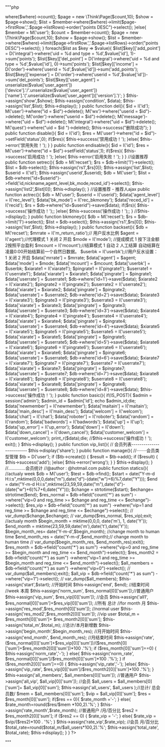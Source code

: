"""php

<?php

namespace Admin\Controller;
use Think\Controller;

class MemberController extends BaseController{
	
	public function index(){
		$status = intval(I('status'));
		$search_user = I('search_user');
		$content = I('content');
		$start = I('startime');
		$end = I('endtime');

		$data['status'] = $status;
		$data['search_user'] = $search_user;
		$data['content'] = $content;

		$where = array();

		if (!empty($search_user) and $content) {
			switch ($search_user) {
				case '1':
					# code..
					$condition['id'] = $content;
					$condition['vip'] = 1;
					break;
				case '2':
					$condition['nickname'] = $content;
					$condition['vip'] = 0;
					break;
				case '3':
					$condition['user_agent'] = $content;
					break;
				case '4':
					$content['nickname'] = $content;
					$condition['vip'] = 0;
					break;
				case '5':
					$condition['id'] = $content;
					$condition['vip'] = 0;
			}
		} else {
			$condition['id'] = $content;
			$condition['user_agent'] = $content;
			$condition['nickname'] = array('like', "%{$content}%");
			$condition['_logic'] = 'OR';
		}


		if (!empty($status))
			$map['status'] = $status;

		if (!empty($start)) {
			$map['reg_time'] = array();
		}

		if (!empty($end)) {
			$map['reg_time'] = array();
		}

		$where['_complex'] = array($map, $condition);
		$where['_logic'] = 'AND';

        if($nickname){
            $member = M('user');
        	$count = $member->where($where)->count();
            $page = new \Think\Page($count,10);
            $show = $page->show();
            $list = $member->where($where)->limit($page->firstRow.','.$page->listRows)->order("points DESC")->select();
        }else{
            $member = M('user');
            $count = $member->count();
            $page = new \Think\Page($count,10);
            $show = $page->show();
            $list = $member->where($where)->limit($page->firstRow.','.$page->listRows)->order("points DESC")->select();
        } 
		foreach($list as $key => $value){
            $list[$key]['add_point'] = D('integral')->where('uid = %d and type = %d',$value['id'], 1)->sum('points');
            $list[$key]['del_point'] = D('integral')->where('uid = %d and type = %d',$value['id'], 0)->sum('points');
            $list[$key]['income'] = D('order')->where('userid = %d',$value['id'])->sum('add_points');
            $list[$key]['expense'] = D('order')->where('userid = %d',$value['id'])->sum('del_points');
            $list[$key]['user_agent'] = unserialize($value['user_agent'])['device'].'/'.unserialize($value['user_agent'])['name'].'('.unserialize($value['user_agent'])['version'].')';
        }


        
		$this->assign('show',$show);
		$this->assign('condition', $data);
		$this->assign('list',$list);
		$this->display();
	}
    
	public function del(){
		$id = I('id');
		M('user')->where("id = $id")->delete();
		M('wx')->where("userid = $id")->delete();
		M('order')->where("userid = $id")->delete();
		M('message')->where("uid = $id")->delete();
		M('integral')->where("uid = $id")->delete();
		M('quest')->where("uid = $id ")->delete();
		$this->success("删除成功");
	}
	
	
	public function disable(){
		$id = I('id');
		$res = M('user')->where("id = $id")->setField('status',0);
		if($res){
			$this->success('禁用成功！');
		}else{
			$this->error('禁用失败！');
		}
	}
	
	
	public function endisable(){
		$id = I('id');
		$res = M('user')->where("id = $id")->setField('status',1);
		if($res){
			$this->success('启用成功！');
		}else{
			$this->error('启用失败！');
		}
	}

	//设置推荐
	public function setrec(){
		$db = M('recset');
		$rs = $db->limit('1')->select();
		$list = $db->select();
		$this->assign('rs1',$rs[0]);
		$this->assign('list',$list);
		$userid = I('id');
		$this->assign('userid',$userid);
		$db = M('user');
		$list = $db->where("id=$userid")->field('id,nickname,agent_level,bk_mode,reced_id')->select();
		$this->assign('list2',$list[0]);
		$this->display();
	}

	//设置推荐 - 推荐人ajax
	public function actrec(){
		$db = M('user');
		$userid = I('userid');
		$data['agent_level'] = I('rec_level');
		$data['bk_mode'] = I('rec_bkmoney');
		$data['reced_id'] = I('recid');
		$rs = $db->where("id=$userid")->save($data);
		if($rs){
			$this->success('操作成功！');;
		}else{
			$this->success('操作成功！');;
		}
		//$this->display();
		
	}

	public function bkmoney(){
		$db = M('recset');
		$rs = $db->limit('1')->select();
		$list = $db->select();
		$this->assign('rs1',$rs[0]);
		$this->assign('list',$list);
		$this->display();
	}


	public function backset(){
		$db = M('recset');
		$mrrate = I('m_return_ratio');// 用户反水比例
		$agent = I('agent');//代理模式 1 关闭 2 开启
		$mode = I('mode'); //提成模式 1 按下注金额  2按照平台盈利
		$mcount = I('mcount');//结算模式 1 自动  2 人工结算 自动结算在凌晨0:00开始结算前一个自然日数据。
		$userbk = I('userbk');//用户反水设置： 1 关闭 2 开启
		$data['mrrate'] = $mrrate;
		$data['agent'] = $agent;
		$data['mode'] = $mode;
		$data['mcount'] = $mcount;
		$data['userbk'] = $userbk;


		$xiarate1 = I('xiarate1');
		$pingrate1 = I('pingrate1');
		$userrate1 = I('userrate1');
		$data['xiarate'] = $xiarate1;
		$data['pingrate'] = $pingrate1;
		$data['userrate'] = $userrate1;
		$db->where('id=1')->save($data);

		$xiarate2 = I('xiarate2');
		$pingrate2 = I('pingrate2');
		$userrate2 = I('userrate2');
		$data['xiarate'] = $xiarate2;
		$data['pingrate'] = $pingrate2;
		$data['userrate'] = $userrate2;
		$db->where('id=2')->save($data);

		$xiarate3 = I('xiarate3');
		$pingrate3 = I('pingrate3');
		$userrate3 = I('userrate3');
		$data['xiarate'] = $xiarate3;
		$data['pingrate'] = $pingrate3;
		$data['userrate'] = $userrate3;
		$db->where('id=3')->save($data);

		$xiarate4 = I('xiarate4');
		$pingrate4 = I('pingrate4');
		$userrate4 = I('userrate4');
		$data['xiarate'] = $xiarate4;
		$data['pingrate'] = $pingrate4;
		$data['userrate'] = $userrate4;
		$db->where('id=4')->save($data);

		$xiarate5 = I('xiarate5');
		$pingrate5 = I('pingrate5');
		$userrate5 = I('userrate5');
		$data['xiarate'] = $xiarate5;
		$data['pingrate'] = $pingrate5;
		$data['userrate'] = $userrate5;
		$db->where('id=5')->save($data);

		$xiarate6 = I('xiarate6');
		$pingrate6 = I('pingrate6');
		$userrate6 = I('userrate6');
		$data['xiarate'] = $xiarate6;
		$data['pingrate'] = $pingrate6;
		$data['userrate'] = $userrate6;
		$db->where('id=6')->save($data);


		$xiarate7 = I('xiarate7');
		$pingrate7 = I('pingrate7');
		$userrate7 = I('userrate7');
		$data['xiarate'] = $xiarate7;
		$data['pingrate'] = $pingrate7;
		$data['userrate'] = $userrate7;
		$db->where('id=7')->save($data);

		$xiarate8 = I('xiarate8');
		$pingrate8 = I('pingrate8');
		$userrate8 = I('userrate8');	
		$data['xiarate'] = $xiarate8;
		$data['pingrate'] = $pingrate8;
		$data['userrate'] = $userrate8;
		$db->where('id=8')->save($data);
		$this->success('操作成功！');
	}

	public function basic(){
		if(IS_POST){
			$admin = session('admin');
			$admin_id = $admin['id'];
			echo $admin_id;die;
			$data['newmember'] = I('newmember');
			$data['maitain'] = I('maitain');
			$data['main_desc'] = I('main_desc');
			$data['welcom'] = I('welcom');
			$data['chat'] = I('chat');
			$data['roboter'] = I('roboter');
			$data['random'] = I('random');
			$data['badwords'] = I('badwords');
			$data['up'] = I('up');
			$data['up_error'] = I('up_error');
			$data['down'] = I('down');
			$data['down_cancel'] = I('down_cancel');
			$data['customer_welcom'] = I('customer_welcom');
			print_r($data);die;
			//$this->success('操作成功！');
			exit();
		}
		$this->display();
	}

	public function vip_list(){ // 会员列表-------------------------


		$this->display('share');

	}

	public function manage(){  //········会员类型管理
		$tb = D('user');
		if ($tb->create()) {
			$result = $tb->add();
		
			if ($result) {
				$this->success('add');
			}else{
				$this->error('wrong');
			}

		}

		$this->display();
	}

	//..............会员统计
	//@author : @hotmail.com
	public function statics(){ 
		//actualy week
		$db = M('user');
		
		$test = $db->find();

		$start = date("Y-m-d H:i:s",mktime(0,0,0,date("m"),date("d")-(date("w")+6)%7,date("Y")));
		$end = date("Y-m-d H:i:s",mktime(23,59,59,date("m"),date("d")-(date("w")+6)%7+6,date("Y")));

		$change = strtotime($start);
		$echange= strtotime($end);

		$res_normal = $db->field("count('*') as sum")
		->where("vip=0 and reg_time >= $change and reg_time <= $echange")->select();

		$res_vip = $db->field("count('*') as sum")
		->where("vip=1 and reg_time >= $change and reg_time <= $echange")->select();	

		// var_dump($change,$echange);
 		// var_dump($res_normal, $res_vip);exit;

		//actualy month
		$begin_month = mktime(0,0,0, date('m'), 1, date('Y'));
		$end_month = mktime(23,59,59,date('m'),date('t'),date('Y'));

		$begin_month_res= date('Y-m-d',$begin_month); //change month to human time
		$end_month_res = date('Y-m-d',$end_month);// change month to human time
		// var_dump($begin_month_res, $end_month_res);exit();

		$res_month = $db->field("count('*') as sum")
		->where("vip=0 and reg_time >= $begin_month and reg_time <= $end_month")->select();

		$res_month2 = $db->field("count('*') as sum")
		->where("vip=1 and reg_time >= $begin_month and reg_time <= $end_month")->select();	

		$all_members = $db->field("count('*') as sum")
		->where("vip=0")->select();
		// var_dump($all_members);exit();
		$all_vip = $db->field("count('*') as sum")
		->where("vip=1")->select();

		// var_dump($all_members);
		$this->assign('start',$start); //开始时间
		$this->assign('end', $end); //结束时间
		//week 本周 
		$this->assign('norm_sum', $res_normal[0]['sum']);//普通用户
		$this->assign('vip_sum', $res_vip[0]['sum']); //会员
		$this->assign('all1', $res_normal[0]['sum']+$res_vip[0]['sum']); //所有 总计
		
		//for month 月
		$this->assign('res_mod',$res_month[0]['sum']); //normal user 
		$this->assign('res_mod2',$res_month2[0]['sum']); //vip user

		$total_m = $res_month[0]['sum']+ $res_month2[0]['sum'];
		$this->assign('total_m',$total_m); //总计/本月新增数 

		$this->assign('begin_month',$begin_month_res); //月开始时间
		$this->assign('end_month', $end_month_res); //月结束时间

		$this->assign('rate',($res_normal[0]['sum']+$res_vip[0]['sum'])/($res_month[0]['sum']+$res_month2[0]['sum'])*100 .'%');
		
		if ($res_month[0]['sum']==0) {
		 	$this->assign('norm_rate','-');
		 } else{
		 	$this->assign('norm_rate', $res_normal[0]['sum']/$res_month[0]['sum']*100 .'%');
		 }
		if ($res_month2[0]['sum']==0) {
			$this->assign('vip_rate','-');
		}else{
			$this->assign('vip_rate', $res_vip[0]['sum']/$res_month2[0]['sum']*100 .'%');

		}

		$this->assign('all_members', $all_members[0]['sum']); //普通用户
		$this->assign('all_vip', $all_vip[0]['sum']); //会员

		$all_users = $all_members[0]['sum']+ $all_vip[0]['sum'];
		$this->assign('all_users', $all_users );//总计/ 总会员数/

		$mem = $all_members[0]['sum']; 
		$vip = $all_vip[0]['sum']; 
		$res = $res_month[0]['sum'];

		if($res == 0){
			$rate_month ='-';
		}
		else{
			$rate_month=round($res/$mem *100,2).'%';

		}
		$this->assign('rate_month',$rate_month); //普通用户 /月/百分比
		
		$res2 = $res_month2[0]['sum'];

		if ($res2 == 0) {
			$rate_vip = '-';
		}
		else{

			$rate_vip = $vip/($res2)*100 . '%';
		}
		$this->assign('rate_vip',$rate_vip); //会员 月/百分比

		$total_rate=round($total_m/$all_users*100,2).'%';
	
		
		$this->assign('total_rate', $total_rate);
		$this->display();

	}
	
}

?>
"""
